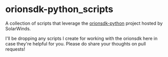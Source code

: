 # orionsdk-python_scripts
A collection of scripts that leverage the [orionsdk-python](https://github.com/solarwinds/orionsdk-python) project hosted by SolarWinds.

I'll be dropping any scripts I create for working with the orionsdk here in case they're helpful for you. Please do share your thoughts on pull requests!
